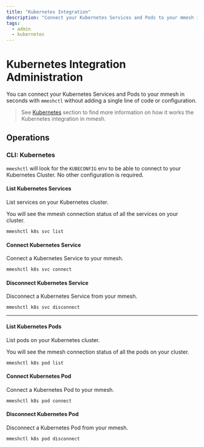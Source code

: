 ```yaml
---
title: "Kubernetes Integration"
description: "Connect your Kubernetes Services and Pods to your mmesh in seconds with mmeshctl without adding a single line of code or configuration."
tags:
  - admin
  - kubernetes
---
```


# Kubernetes Integration Administration

You can connect your Kubernetes Services and Pods to your mmesh in seconds with `mmeshctl` without adding a single line of code or configuration.

> See [Kubernetes](/docs/platform/kubernetes/overview/) section to find more information on how it works the Kubernetes integration in mmesh.

## Operations

### CLI: Kubernetes

`mmeshctl` will look for the `KUBECONFIG` env to be able to connect to your Kubernetes Cluster. No other configuration is required.

#### List Kubernetes Services

List services on your Kubernetes cluster.

You will see the mmesh connection status of all the services on your cluster.

```shell
mmeshctl k8s svc list
```

#### Connect Kubernetes Service

Connect a Kubernetes Service to your mmesh.

```shell
mmeshctl k8s svc connect
```

#### Disconnect Kubernetes Service

Disconnect a Kubernetes Service from your mmesh.

```shell
mmeshctl k8s svc disconnect
```

***

#### List Kubernetes Pods

List pods on your Kubernetes cluster.

You will see the mmesh connection status of all the pods on your cluster.

```shell
mmeshctl k8s pod list
```

#### Connect Kubernetes Pod

Connect a Kubernetes Pod to your mmesh.

```shell
mmeshctl k8s pod connect
```

#### Disconnect Kubernetes Pod

Disconnect a Kubernetes Pod from your mmesh.

```shell
mmeshctl k8s pod disconnect
```

